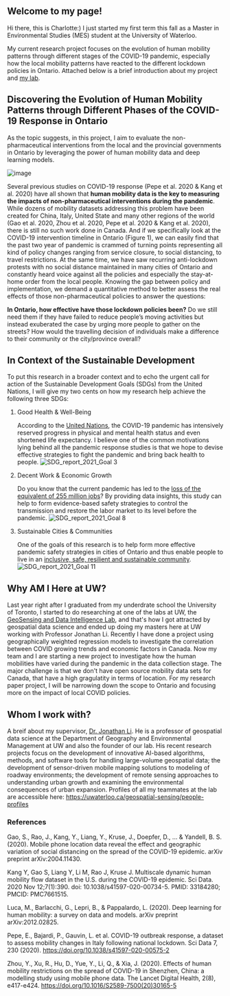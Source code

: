 ## Welcome to my page!

Hi there, this is Charlotte:) I just started my first term this fall as a Master in Environmental Studies (MES) student at the University of Waterloo. 

My current research project focuses on the evolution of human mobility patterns through different stages of the COVID-19 pandemic, especially how the local mobility patterns have reacted to the different lockdown policies in Ontario. Attached below is a brief introduction about my project and [my lab](https://uwaterloo.ca/geospatial-sensing/).



## Discovering the Evolution of Human Mobility Patterns through Different Phases of the COVID-19 Response in Ontario
As the topic suggests, in this project, I aim to evaluate the non-pharmaceutical interventions from the local and the provincial governments in Ontario by leveraging the power of human mobility data and deep learning models.

![image](https://user-images.githubusercontent.com/66392477/142796700-4b139113-f932-415a-890f-69f9480c21e6.png)

Several previous studies on COVID-19 response (Pepe et al. 2020 & Kang et al. 2020) have all shown that **human mobility data is the key to measuring the impacts of non-pharmaceutical interventions during the pandemic**. While dozens of mobility datasets addressing this problem have been created for China, Italy, United State and many other regions of the world (Gao et al. 2020, Zhou et al. 2020, Pepe et al. 2020 & Kang et al. 2020), there is still no such work done in Canada. And if we specifically look at the COVID-19 intervention timeline in Ontario (Figure 1), we can easily find that the past two year of pandemic is crammed of turning points representing all kind of policy changes ranging from service closure, to social distancing, to travel restrictions. At the same time, we have saw recurring anti-lockdown protests with no social distance maintained in many cities of Ontario and constantly heard voice against all the policies and especially the stay-at-home order from the local people. Knowing the gap between policy and implementation, we demand a quantitative method to better assess the real effects of those non-pharmaceutical policies to answer the questions: 

**In Ontario, how effective have those lockdown policies been?** Do we still need them if they have failed to reduce people’s moving activities but instead exuberated the case by urging more people to gather on the streets? How would the travelling decision of individuals make a difference to their community or the city/province overall?

## In Context of the Sustainable Development 
To put this research in a broader context and to echo the urgent call for action of the Sustainable Development Goals (SDGs) from the United Nations, I will give my two cents on how my research help achieve the following three SDGs:

1. Good Health & Well-Being
    
    According to the [United Nations](https://sdgs.un.org/goals/goal3), the COVID-19 pandemic has intensively reserved progress in physical and mental health status and even shortened life expectancy. I believe one of the common motivations lying behind all the pandemic response studies is that we hope to devise effective strategies to fight the pandemic and bring back health to people.
    ![SDG_report_2021_Goal 3](https://user-images.githubusercontent.com/66392477/142803259-2635ff2d-73bd-4e20-a27c-3c07066afcc7.png)

2. Decent Work & Economic Growth
    
    Do you know that the current pandemic has led to the [loss of the equivalent of 255 million jobs]([https://sdgs.un.org/goals/goal8](https://sdgs.un.org/goals/goal8))? By providing data insights, this study can help to form evidence-based safety strategies to control the transmission and restore the labor market to its level before the pandemic.
    ![SDG_report_2021_Goal 8](https://user-images.githubusercontent.com/66392477/142803243-e90fd90d-5e9e-4f03-a024-3e012fa95326.png)

3. Sustainable Cities & Communities
    
    One of the goals of this research is to help form more effective pandemic safety strategies in cities of Ontario and thus enable people to live in an [inclusive, safe, resilient and sustainable community](https://sdgs.un.org/goals/goal11).
    ![SDG_report_2021_Goal 11](https://user-images.githubusercontent.com/66392477/142803675-5d1196bf-0456-4952-9a0a-3f1846f123a2.png)

## Why AM I Here at UW?
Last year right after I graduated from my underdrate school the University of Toronto, I started to do researching at one of the labs at UW, the [GeoSensing and Data Intelligence Lab](https://uwaterloo.ca/geospatial-sensing/), and that's how I got attracted by geospatial data science and ended up doing my masters here at UW working with Professor Jonathan Li. Recently I have done a project using geographically weighted regression models to investigate the correlation between COVID growing trends and economic factors in Canada. Now my team and I are starting a new project to investigate how the human mobilities have varied during the pandemic in the data collection stage. The major challenge is that we don't have open source mobility data sets for Canada, that have a high gragulatity in terms of location. For my research paper project, I will be narrowing down the scope to Ontario and focusing more on the impact of local COVID policies. 

## Whom I work with?
A breif about my supervisor, [Dr. Jonathan Li](https://uwaterloo.ca/geospatial-sensing/people-profiles/jonathan-li). He is a professor of geospatial data science at the Department of Geography and Environmental Management at UW and also the founder of our lab. His recent research projects focus on the development of innovative AI-based algorithms, methods, and software tools for handling large-volume geospatial data; the development of sensor-driven mobile mapping solutions to modeling of roadway environments; the development of remote sensing approaches to understanding urban growth and examining the environmental consequences of urban expansion. Profiles of all my teammates at the lab are accessible here: https://uwaterloo.ca/geospatial-sensing/people-profiles



### References
Gao, S., Rao, J., Kang, Y., Liang, Y., Kruse, J., Doepfer, D., ... & Yandell, B. S. (2020). Mobile phone location data reveal the effect and geographic variation of social distancing on the spread of the COVID-19 epidemic. arXiv preprint arXiv:2004.11430.

Kang Y, Gao S, Liang Y, Li M, Rao J, Kruse J. Multiscale dynamic human mobility flow dataset in the U.S. during the COVID-19 epidemic. Sci Data. 2020 Nov 12;7(1):390. doi: 10.1038/s41597-020-00734-5. PMID: 33184280; PMCID: PMC7661515.

Luca, M., Barlacchi, G., Lepri, B., & Pappalardo, L. (2020). Deep learning for human mobility: a survey on data and models. arXiv preprint arXiv:2012.02825.

Pepe, E., Bajardi, P., Gauvin, L. et al. COVID-19 outbreak response, a dataset to assess mobility changes in Italy following national lockdown. Sci Data 7, 230 (2020). https://doi.org/10.1038/s41597-020-00575-2

Zhou, Y., Xu, R., Hu, D., Yue, Y., Li, Q., & Xia, J. (2020). Effects of human mobility restrictions on the spread of COVID-19 in Shenzhen, China: a modelling study using mobile phone data. The Lancet Digital Health, 2(8), e417-e424. https://doi.org/10.1016/S2589-7500(20)30165-5
